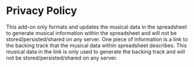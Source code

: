 # Privacy Policy

This add-on only formats and updates the musical data in the spreadsheet to generate musical information within the spreadsheet and will not be stored/persisted/shared on any server. One piece of information is a link to the backing track that the musical data within spreadsheet describes. This musical data in the link is only used to generate the backing track and will not be stored/persisted/shared on any server.

